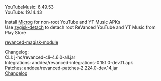 YouTubeMusic: 6.49.53  
YouTube: 19.14.43  

Install [Microg](https://github.com/ReVanced/GmsCore/releases) for non-root YouTube and YT Music APKs  
Use [zygisk-detach](https://github.com/j-hc/zygisk-detach) to detach root ReVanced YouTube and YT Music from Play Store  

[revanced-magisk-module](https://github.com/j-hc/revanced-magisk-module)  

Changelog:  
CLI: j-hc/revanced-cli-4.6.0-all.jar  
Integrations: anddea/revanced-integrations-0.151.0-dev.11.apk  
Patches: anddea/revanced-patches-2.224.0-dev.14.jar  
[Changelog](https://github.com/anddea/revanced-patches/releases/tag/vdev.14)  
